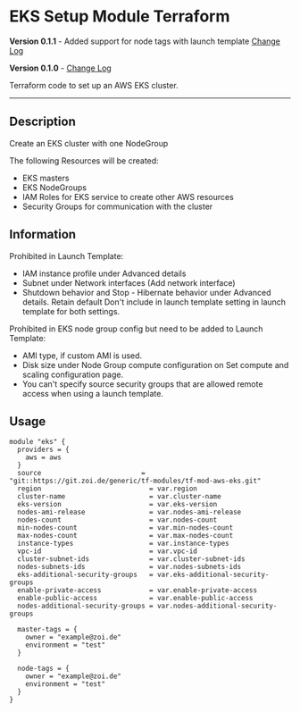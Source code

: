 # EKS Setup Module Terraform

**Version 0.1.1** - Added support for node tags with launch template [Change Log](CHANGELOG.md)

**Version 0.1.0** - [Change Log](CHANGELOG.md)

Terraform code to set up an AWS EKS cluster.

---

## Description

Create an EKS cluster with one NodeGroup

The following Resources will be created:

- EKS masters
- EKS NodeGroups
- IAM Roles for EKS service to create other AWS resources
- Security Groups for communication with the cluster

## Information
Prohibited in Launch Template:
- IAM instance profile under Advanced details
- Subnet under Network interfaces (Add network interface)
- Shutdown behavior and Stop - Hibernate behavior under Advanced details. Retain default Don't include in launch template setting in launch template for both settings.

Prohibited in EKS node group config but need to be added to Launch Template:
- AMI type, if custom AMI is used.
- Disk size under Node Group compute configuration on Set compute and scaling configuration page.
- You can't specify source security groups that are allowed remote access when using a launch template.

## Usage

```
module "eks" {
  providers = {
    aws = aws
  }
  source                         = "git::https://git.zoi.de/generic/tf-modules/tf-mod-aws-eks.git"
  region                           = var.region
  cluster-name                     = var.cluster-name
  eks-version                      = var.eks-version
  nodes-ami-release                = var.nodes-ami-release
  nodes-count                      = var.nodes-count 
  min-nodes-count                  = var.min-nodes-count
  max-nodes-count                  = var.max-nodes-count
  instance-types                   = var.instance-types
  vpc-id                           = var.vpc-id
  cluster-subnet-ids               = var.cluster-subnet-ids
  nodes-subnets-ids                = var.nodes-subnets-ids
  eks-additional-security-groups   = var.eks-additional-security-groups
  enable-private-access            = var.enable-private-access
  enable-public-access             = var.enable-public-access
  nodes-additional-security-groups = var.nodes-additional-security-groups

  master-tags = {              
    owner = "example@zoi.de"
    environment = "test"
  }
  
  node-tags = {
    owner = "example@zoi.de"
    environment = "test"
  }
}
```
